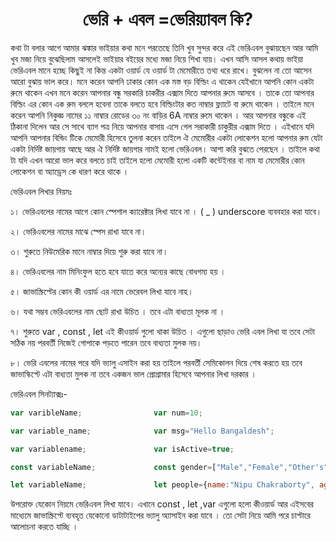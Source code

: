 <h1 align="center">ভেরি + এবল =ভেরিয়্যাবল কি?</h1>

কথা টা বলার আগে আমার ঝঙ্কার ভাইয়ার কথা মনে পরতেছে তিনি খুব সুন্দর করে এই ভেরিএবল বুঝায়ছেন আর আমি খুব মজা নিয়ে বুঝেছিলাম আসলেই ভাইয়ার বইয়ের মধ্যে মজা নিয়ে শিখা যায়। এখন আসি আসল কথায় ভাইয়া ভেরিএবল মানে হচ্ছে কিছুই না কিন্ত একটা ওয়ার্ড যে ওয়ার্ড টা মেমোরীতে তথ্য ধরে রাখে। বুঝলেন না তো আসেন আরো বুঝায় ভাল করে। মনে করেন আপনি ঢাকার কোন এক মস্ত বড় বিল্ডিং এ থাকেন যেইখানে আপনি কোন একটা রুমে থাকেন এখন মনে করেন আপনার বন্ধু সরকারি চাকরীর এক্সাম দিতে আপনার রুমে আসবে । তাকে তো আপনার বিল্ডিং এর কোন এক রুম বললে হবেনা তাকে বলতে হবে বিল্ডিংটার কত নাম্বার ফ্ল্যাটে বা রুমে থাকেন । তাইলে মনে করেন আপনি নিকুজ্ঞ নামের ১১ নাম্বার রোডের ৩০ নং বাড়ির 6A নাম্বার রুমে থাকেন । আর আপনার বন্ধুকে এই ঠিকানা দিলেন আর সে সাথে ব্যাগ পত্র নিয়ে আপনার বাসায় এসে গেল সরাকারী চাকুরীর এক্সাম দিতে । এইখানে যদি আপনি আপনার বিন্ডিং টিকে মেমোরী হিসেবে তুলনা করেন তাইলে ঐ মেমোরীর একটা লোকেশন হলো আপনার রুম যেটা একটা নির্দিষ্ট জায়গায় আছে আর ঐ নির্দিষ্ট জায়গার নামই হলো ভেরিএবল। আশা করি বুঝতে পেরছেন । তাইলে কথা টা যদি এখন আরো ভাল করে বলতে চাই তাইলে হলো মেমোরী হলো একটি কন্টেইনার বা নাম যা মেমোরীর কোন লোকেশন বা অ্যাড্রেস কে ধারণ করে থাকে । 

ভেরিএবল লিখার নিয়মঃ

১। ভেরিএবলের নামের আগে কোন স্পেশাল ক্যারেক্টার লিখা যাবে না ।  ( _ ) underscore ব্যববহার করা যাবে। 

২। ভেরিএবলের নামের মাঝে স্পেস রাখা যাবে না। 

৩। শুরুতে নিউমেরিক মানে নাম্বার দিয়ে শুরু করা যাবে না।

৪। ভেরিএবলের নাম মিনিংফুল হতে হবে যাতে করে অন্যের কাছে বোধগম্য হয় ।

৫। জাভাস্ক্রিপ্টের কোন কী ওয়ার্ড এর নামে ভেরেবল লিখা যাবে নাহ।

৬। যথা সম্ভব ভেরিএবলের নাম ছোট রাখা উচিত । তবে এটা বাধ্যতা মূলক না ।

৭। শুরুতে var , const , let এই কীওয়ার্ড গুলো থাকা উচিত । এগুলো ছাড়াও ভেরি এবল লিখা যা তবে সেটা সঠিক নয় পরবর্তী নিজেই গোপাকে পড়তে পারেন তবে বাধ্যতা মুলক নয়। 

৮। ভেরি এবলের নামের পরে যদি ভ্যালু এসাইন করা হয় তাইলে পরবর্তী সেমিকোলন দিয়ে শেষ করতে হয় তবে জাভাস্কিপ্টে এটা বাধ্যতা মুলক না তবে একজন ভাল প্রোগ্রামার হিসেবে আপনার লিখা দরকার ।

ভেরিএবল সিনট্যাক্সঃ-

```javascript
var varibleName;       			var num=10;

var variable_name;			    var msg="Hello Bangaldesh";

var variablename;				var isActive=true;

const variableName;				const gender=["Male","Female","Other's"];			

let variableName;				let people={name:"Nipu Chakraborty", age:22, mobile:"01827263486"}
```

উপরোক্ত  যেকোন নিয়মে ভেরিএবল লিখা যাবে। এখানে const , let ,var এগুলো হলো কীওয়ার্ড আর এইসবের মাধ্যেমে জাভাস্ক্রিপ্টে ব্যবহৃত যেকোনো ডাটাটাইপের ভ্যালু অ্যাসাইন  করা যাবে । তো সেটা নিয়ে আমি পরে চাপ্টারে আলোচনা করতে যাচ্ছি । 
